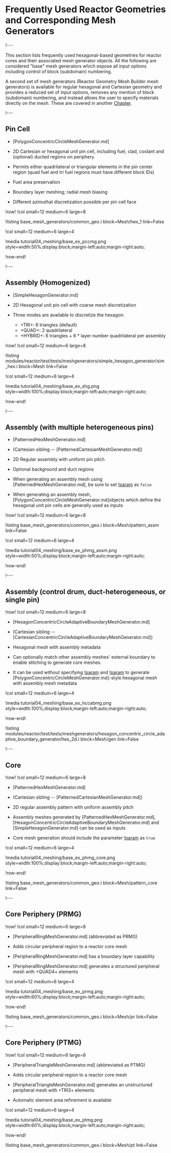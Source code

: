 # Frequently Used Reactor Geometries and Corresponding Mesh Generators

!---

This section lists frequently used hexagonal-based geometries for reactor cores and their associated mesh generator objects. All the following are considered "base" mesh generators which expose all input options including control of block (subdomain) numbering.

A second set of mesh generators (Reactor Geometry Mesh Builder mesh generators) is available for regular hexagonal and Cartesian geometry and provides a reduced set of input options, removes any mention of block (subdomain) numbering, and instead allows the user to specify materials directly on the mesh. These are covered in another [Chapter](step10_rgmb.md).

!---

## Pin Cell

- [PolygonConcentricCircleMeshGenerator.md]

- 2D Cartesian or hexagonal unit pin cell, including fuel, clad, coolant and (optional) ducted regions on periphery

- Permits either quadrilateral or triangular elements in the pin center region (quad fuel and tri fuel regions must have different block IDs)
- Fuel area preservation
- Boundary layer meshing; radial mesh biasing
- Different azimuthal discretization possible per pin cell face

!row!
!col small=12 medium=6 large=8

!listing base_mesh_generators/common_geo.i
         block=Mesh/hex_1
         link=False

!col small=12 medium=6 large=4

!media tutorial04_meshing/base_ex_pccmg.png
       style=width:50%;display:block;margin-left:auto;margin-right:auto;

!row-end!

!---

## Assembly (Homogenized)

- [SimpleHexagonGenerator.md]

- 2D Hexagonal unit pin cell with coarse mesh discretization

- Three modes are available to discretize the hexagon:

  - +TRI+: 6 triangles (default)
  - +QUAD+: 2 quadrilateral
  - +HYBRID+: 6 triangles + 6 \* layer number quadrilateral per assembly

!row!
!col small=12 medium=6 large=8

!listing modules/reactor/test/tests/meshgenerators/simple_hexagon_generator/sim_hex.i
         block=Mesh
         link=False

!col small=12 medium=6 large=4

!media tutorial04_meshing/base_ex_shg.png
       style=width:100%;display:block;margin-left:auto;margin-right:auto;

!row-end!

!---

## Assembly (with multiple heterogeneous pins)

- [PatternedHexMeshGenerator.md]
- (Cartesian sibling -- [PatternedCartesianMeshGenerator.md])

- 2D Regular assembly with uniform pin pitch
- Optional background and duct regions

- When generating an assembly mesh using [PatternedHexMeshGenerator.md], be sure to set [!param](/Mesh/PatternedHexMeshGenerator/generate_core_metadata) as `false`
- When generating an assembly mesh, [PolygonConcentricCircleMeshGenerator.md]objects which define the hexagonal unit pin cells are generally used as inputs

!row!
!col small=12 medium=6 large=8

!listing base_mesh_generators/common_geo.i
         block=Mesh/pattern_assm
         link=False

!col small=12 medium=6 large=4

!media tutorial04_meshing/base_ex_phmg_assm.png
       style=width:50%;display:block;margin-left:auto;margin-right:auto;

!row-end!

!---

## Assembly (control drum, duct-heterogeneous, or single pin)

!row!
!col small=12 medium=6 large=8

- [HexagonConcentricCircleAdaptiveBoundaryMeshGenerator.md]
- (Cartesian sibling -- [CartesianConcentricCircleAdaptiveBoundaryMeshGenerator.md])

- Hexagonal mesh with assembly metadata
- Can optionally match other assembly meshes' external boundary to enable stitching to generate core meshes.

- It can be used without specifying [!param](/Mesh/HexagonConcentricCircleAdaptiveBoundaryMeshGenerator/sides_to_adapt) and [!param](/Mesh/HexagonConcentricCircleAdaptiveBoundaryMeshGenerator/meshes_to_adapt_to) to generate [PolygonConcentricCircleMeshGenerator.md]-style hexagonal mesh with assembly mesh metadata

!col small=12 medium=6 large=4

!media tutorial04_meshing/base_ex_hccabmg.png
       style=width:100%;display:block;margin-left:auto;margin-right:auto;

!row-end!

!listing modules/reactor/test/tests/meshgenerators/hexagon_concentric_circle_adaptive_boundary_generator/hex_2d.i
         block=Mesh/gen
         link=False

!---

## Core

!row!
!col small=12 medium=6 large=8

- [PatternedHexMeshGenerator.md]
- (Cartesian sibling -- [PatternedCartesianMeshGenerator.md])

- 2D regular assembly pattern with uniform assembly pitch

- Assembly meshes generated by [PatternedHexMeshGenerator.md], [HexagonConcentricCircleAdaptiveBoundaryMeshGenerator.md] and [SimpleHexagonGenerator.md] can be used as inputs
- Core mesh generation should include the parameter [!param](/Mesh/PatternedHexMeshGenerator/generate_core_metadata) as `true`

!col small=12 medium=6 large=4

!media tutorial04_meshing/base_ex_phmg_core.png
       style=width:100%;display:block;margin-left:auto;margin-right:auto;

!row-end!

!listing base_mesh_generators/common_geo.i
         block=Mesh/pattern_core
         link=False

!---

## Core Periphery (PRMG)

!row!
!col small=12 medium=6 large=8

- [PeripheralRingMeshGenerator.md] (abbreviated as PRMG)

- Adds circular peripheral region to a reactor core mesh
- [PeripheralRingMeshGenerator.md] has a boundary layer capability

- [PeripheralRingMeshGenerator.md] generates a structured peripheral mesh with +QUAD4+ elements

!col small=12 medium=6 large=4

!media tutorial04_meshing/base_ex_prmg.png
       style=width:60%;display:block;margin-left:auto;margin-right:auto;

!row-end!

!listing base_mesh_generators/common_geo.i
         block=Mesh/pr
         link=False

!---

## Core Periphery (PTMG)

!row!
!col small=12 medium=6 large=8

- [PeripheralTriangleMeshGenerator.md] (abbreviated as PTMG)

- Adds circular peripheral region to a reactor core mesh

- [PeripheralTriangleMeshGenerator.md] generates an unstructured peripheral mesh with +TRI3+ elements

- Automatic element area refinement is available

!col small=12 medium=6 large=4

!media tutorial04_meshing/base_ex_ptmg.png
       style=width:60%;display:block;margin-left:auto;margin-right:auto;

!row-end!

!listing base_mesh_generators/common_geo.i
         block=Mesh/pt
         link=False
